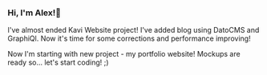 

### Hi, I'm Alex!🦄 


I've almost ended Kavi Website project! I've added blog using DatoCMS and GraphiQl. Now it's time for some corrections and performance improving!

Now I'm starting with new project - my portfolio website! Mockups are ready so... let's start coding! ;) 

